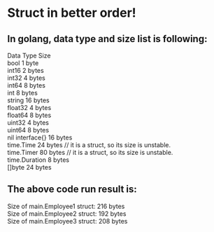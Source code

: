 # Struct in better order!

## In golang, data type and size list is following:
Data Type        Size <br/>
bool            1 byte <br/>
int16           2 bytes <br/>
int32           4 bytes <br/>
int64           8 bytes <br/>
int             8 bytes <br/>
string          16 bytes <br/>
float32         4 bytes <br/>
float64         8 bytes <br/>
uint32          4 bytes <br/>
uint64          8 bytes <br/>
nil interface{}  16 bytes <br/>
time.Time        24 bytes   // it is a struct, so its size is unstable. <br/>
time.Timer       80 bytes   // it is a struct, so its size is unstable. <br/>
time.Duration    8 bytes <br/>
[]byte           24 bytes <br/>


## The above code run result is:
Size of main.Employee1 struct: 216 bytes <br/>
Size of main.Employee2 struct: 192 bytes <br/>
Size of main.Employee3 struct: 208 bytes <br/>
